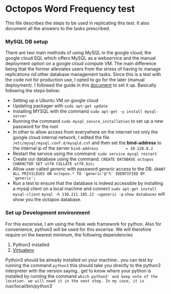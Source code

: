 # Octopos Word Frequency test #

This file describes the steps to be used in replicating this test. It also document all the answers to the tasks prescribed.


### MySQL DB setup ###

There are two main methods of using MySQL in the google cloud; the  google cloud SQL which offers MySQL as a webservice and the manual deployment option on a google cloud compute VM. The main difference being that the former alleviates users from the stress of having to manage replications nd other database management tasks. Since this is a test with the code not for production use, I opted to go for the later (manual deployment). I followed the guide in this [document](https://cloud.google.com/solutions/setup-mysql) to set it up. Basically following the steps below:
* Setting up a Ubuntu VM on google cloud
* Updating packager with `sudo apt-get update`
* Installing MYSQL with the command `sudo apt-get -y install mysql-server`
* Running the command `sudo mysql_secure_installation` to set up a new password for the root
* In other to allow access from everywhere on the internet not only the google cloud internal network, I edited the file `/etc/mysql/mysql.conf.d/mysqld.cnf` and then set the **bind-address** to the internal ip of the server
`bind-address            = 10.128.0.2`
* Restart the service using the command: `sudo service mysql restart`
* Create our database using the command: `CREATE DATABASE octopos CHARACTER SET utf8 COLLATE utf8_bin;`
* Allow user called *generic* with password *generic* access to the DB.
`GRANT ALL PRIVILEGES ON octopos.* TO 'generic'@'%' IDENTIFIED BY 'generic';`
* Run a test to ensure that the database is indeed accessible by installing a mysql client on a local machine and connect
`sudo apt-get install mysql-client`
`mysql -h 130.211.185.22 -ugeneric -p` 
`show databases` will show you the *octopos* database.

### Set up Development environment ###
For this excersise, I am using the flask web framework for python. Also for convenience, python3 will be used for this excerise. We will therefore require on the bearest minimum, the following dependencies
1. Python3 installed
2. [Virtualenv](http://www.virtualenv.org/en/latest/)

Python3 should be already installed on your machine.. you can test by running the command `python3` this should take you directly to the python3 interpreter with the version saying.. get to know where your python is installed by running the command `which python3' and keep note of the location. we will need it in the next step. In my case, it is `/usr/local/bin/python3`


